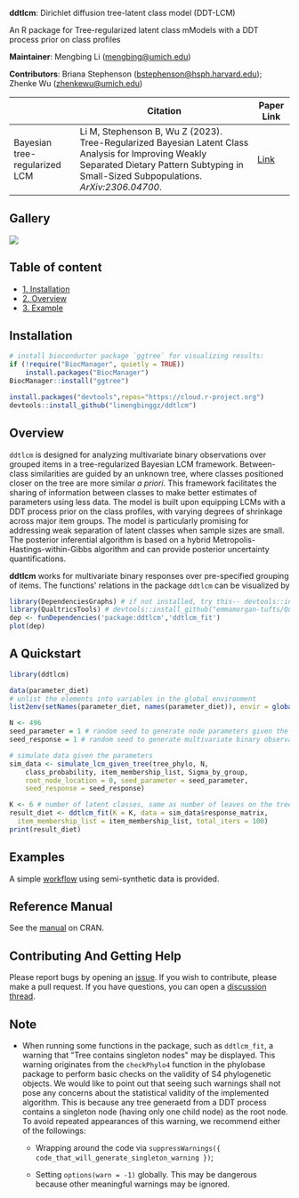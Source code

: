 **ddtlcm**: Dirichlet diffusion tree-latent class model (DDT-LCM)

An R package for Tree-regularized latent class mModels with a DDT process prior on class profiles

**Maintainer**: Mengbing Li (mengbing@umich.edu)

**Contributors**: Briana Stephenson (bstephenson@hsph.harvard.edu); Zhenke Wu (zhenkewu@umich.edu)

<!-- **References**: If you are using **lotR** for tree-integrative latent class analysis, 
please cite the following preprint:
 -->

|       | Citation     | Paper Link
| -------------  | -------------  | -------------  |
| Bayesian tree-regularized LCM    | Li M, Stephenson B, Wu Z (2023). Tree-Regularized Bayesian Latent Class Analysis for Improving Weakly Separated Dietary Pattern Subtyping in Small-Sized Subpopulations. *ArXiv:2306.04700*.   |[Link](https://arxiv.org/abs/2306.04700)| 


Gallery
-------------
![](inst/ddtlcm_output_example.png)



## Table of content
- [1. Installation](#id-section1)
- [2. Overview](#id-section2)
- [3. Example](#id-section3)

<div id='id-section1'/>

Installation
--------------
```r
# install bioconductor package `ggtree` for visualizing results:
if (!require("BiocManager", quietly = TRUE))
    install.packages("BiocManager")
BiocManager::install("ggtree")

install.packages("devtools",repos="https://cloud.r-project.org")
devtools::install_github("limengbinggz/ddtlcm")
```




<div id='id-section2'/>

Overview
----------
`ddtlcm` is designed for analyzing multivariate binary observations over grouped items in a tree-regularized Bayesian LCM framework. Between-class similarities are guided by an unknown tree, where classes positioned closer on the tree are more similar _a priori_. This framework facilitates the sharing of information between classes to make better estimates of parameters using less data. The model is built upon equipping LCMs with a DDT process prior on the class profiles, with varying degrees of shrinkage across major item groups. The model is particularly promising for addressing weak separation of latent classes when sample sizes are small. The posterior inferential algorithm is based on a hybrid Metropolis-Hastings-within-Gibbs algorithm and can provide posterior uncertainty quantifications.


**ddtlcm** works for multivariate binary responses over pre-specified grouping of items. The functions' relations in the package `ddtlcm` can be visualized by

```r
library(DependenciesGraphs) # if not installed, try this-- devtools::install_github("datastorm-open/DependenciesGraphs")
library(QualtricsTools) # devtools::install_github("emmamorgan-tufts/QualtricsTools")
dep <- funDependencies('package:ddtlcm','ddtlcm_fit')
plot(dep)
```


<div id='id-section3'/>


A Quickstart
---------
```r
library(ddtlcm)

data(parameter_diet)
# unlist the elements into variables in the global environment
list2env(setNames(parameter_diet, names(parameter_diet)), envir = globalenv()) 

N <- 496
seed_parameter = 1 # random seed to generate node parameters given the tree
seed_response = 1 # random seed to generate multivariate binary observations from LCM

# simulate data given the parameters
sim_data <- simulate_lcm_given_tree(tree_phylo, N, 
    class_probability, item_membership_list, Sigma_by_group, 
    root_node_location = 0, seed_parameter = seed_parameter,
    seed_response = seed_response)

K <- 6 # number of latent classes, same as number of leaves on the tree
result_diet <- ddtlcm_fit(K = K, data = sim_data$response_matrix, 
  item_membership_list = item_membership_list, total_iters = 100)
print(result_diet)
```


Examples 
---------

A simple [workflow](https://cran.r-project.org/web/packages/ddtlcm/vignettes/ddtlcm-demo.html) using semi-synthetic data is provided.


Reference Manual
---------
See the [manual](https://cran.r-project.org/web/packages/ddtlcm/ddtlcm.pdf) on CRAN.


Contributing And Getting Help
---------
Please report bugs by opening an [issue](https://github.com/limengbinggz/ddtlcm/issues/new). If you wish to contribute, please make a pull request. If you have questions, you can open a [discussion thread](https://github.com/limengbinggz/ddtlcm/discussions).



Note
---------

* When running some functions in the package, such as ``ddtlcm_fit``, a warning that "Tree contains singleton nodes" may be displayed. This warning originates from the ``checkPhylo4`` function in the phylobase package to perform basic checks on the validity of S4 phylogenetic objects. We would like to point out that seeing such warnings shall not pose any concerns about the statistical validity of the implemented algorithm. This is because any tree generaetd from a DDT process contains a singleton node (having only one child node) as the root node. To avoid repeated appearances of this warning, we recommend either of the followings:

    - Wrapping around the code via ``suppressWarnings({ code_that_will_generate_singleton_warning })``;

    - Setting ``options(warn = -1)`` globally. This may be dangerous because other meaningful warnings may be ignored.






